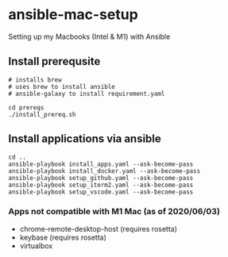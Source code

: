 # ansible-mac-setup
Setting up my Macbooks (Intel & M1) with Ansible

## Install prerequsite
```
# installs brew
# uses brew to install ansible
# ansible-galaxy to install requirement.yaml

cd prereqs
./install_prereq.sh
```

## Install applications via ansible
```
cd ..
ansible-playbook install_apps.yaml --ask-become-pass
ansible-playbook install_docker.yaml --ask-become-pass
ansible-playbook setup_github.yaml --ask-become-pass
ansible-playbook setup_iterm2.yaml --ask-become-pass
ansible-playbook setup_vscode.yaml --ask-become-pass
```

### Apps not compatible with M1 Mac (as of 2020/06/03)
- chrome-remote-desktop-host (requires rosetta)
- keybase (requires rosetta)
- virtualbox